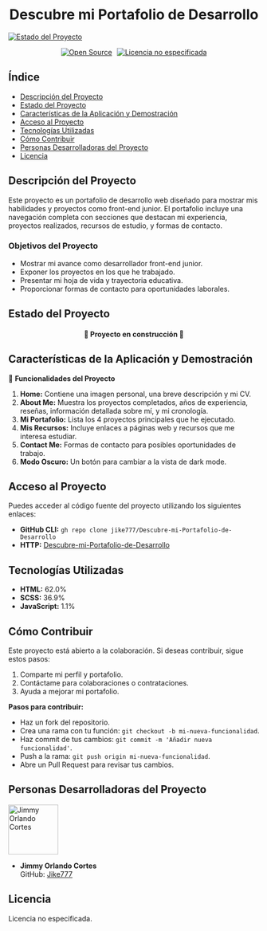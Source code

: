 <h1 align="center">Descubre mi Portafolio de Desarrollo</h1>

<p align="left"> 
   <a href="https://github.com/jike777/Descubre-mi-Portafolio-de-Desarrollo">
      <img src="https://img.shields.io/badge/STATUS-EN%20DESARROLLO-green" alt="Estado del Proyecto">
   </a>
</p>

<p align="left" style="display: flex; justify-content: center; gap: 10px;"> 
   <a href="https://github.com/jike777/Descubre-mi-Portafolio-de-Desarrollo">
      <img src="https://img.shields.io/badge/STATUS-Open%20Source-green" alt="Open Source"> 
   </a>
   <a href="https://github.com/jike777/Descubre-mi-Portafolio-de-Desarrollo">
      <img src="https://img.shields.io/badge/License-not%20specified-red" alt="Licencia no especificada"> 
   </a>
</p>

## Índice
- [Descripción del Proyecto](#descripción-del-proyecto)
- [Estado del Proyecto](#estado-del-proyecto)
- [Características de la Aplicación y Demostración](#características-de-la-aplicación-y-demostración)
- [Acceso al Proyecto](#acceso-al-proyecto)
- [Tecnologías Utilizadas](#tecnologías-utilizadas)
- [Cómo Contribuir](#cómo-contribuir)
- [Personas Desarrolladoras del Proyecto](#personas-desarrolladoras-del-proyecto)
- [Licencia](#licencia)

## Descripción del Proyecto
Este proyecto es un portafolio de desarrollo web diseñado para mostrar mis habilidades y proyectos como front-end junior. El portafolio incluye una navegación completa con secciones que destacan mi experiencia, proyectos realizados, recursos de estudio, y formas de contacto.

### Objetivos del Proyecto
- Mostrar mi avance como desarrollador front-end junior.
- Exponer los proyectos en los que he trabajado.
- Presentar mi hoja de vida y trayectoria educativa.
- Proporcionar formas de contacto para oportunidades laborales.

## Estado del Proyecto
<h4 align="center"> 🚧 Proyecto en construcción 🚧 </h4>

## Características de la Aplicación y Demostración
:hammer: **Funcionalidades del Proyecto**
1. **Home:** Contiene una imagen personal, una breve descripción y mi CV.
2. **About Me:** Muestra los proyectos completados, años de experiencia, reseñas, información detallada sobre mí, y mi cronología.
3. **Mi Portafolio:** Lista los 4 proyectos principales que he ejecutado.
4. **Mis Recursos:** Incluye enlaces a páginas web y recursos que me interesa estudiar.
5. **Contact Me:** Formas de contacto para posibles oportunidades de trabajo.
6. **Modo Oscuro:** Un botón para cambiar a la vista de dark mode.

## Acceso al Proyecto
Puedes acceder al código fuente del proyecto utilizando los siguientes enlaces:

- **GitHub CLI:** `gh repo clone jike777/Descubre-mi-Portafolio-de-Desarrollo`
- **HTTP:** [Descubre-mi-Portafolio-de-Desarrollo](https://github.com/jike777/Descubre-mi-Portafolio-de-Desarrollo.git)

## Tecnologías Utilizadas
- **HTML:** 62.0% 
- **SCSS:** 36.9%
- **JavaScript:** 1.1%

## Cómo Contribuir
Este proyecto está abierto a la colaboración. Si deseas contribuir, sigue estos pasos:

1. Comparte mi perfil y portafolio.
2. Contáctame para colaboraciones o contrataciones.
3. Ayuda a mejorar mi portafolio.

**Pasos para contribuir:**
- Haz un fork del repositorio.
- Crea una rama con tu función: `git checkout -b mi-nueva-funcionalidad`.
- Haz commit de tus cambios: `git commit -m 'Añadir nueva funcionalidad'`.
- Push a la rama: `git push origin mi-nueva-funcionalidad`.
- Abre un Pull Request para revisar tus cambios.

## Personas Desarrolladoras del Proyecto
<p align="left">
   <img src="https://github.com/user-attachments/assets/233b8aab-a134-40c0-84c5-793c51706cdd" width="100" alt="Jimmy Orlando Cortes">
</p>

- **Jimmy Orlando Cortes**  
  GitHub: [Jike777](https://github.com/jike777)

## Licencia
Licencia no especificada.

